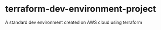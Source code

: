 # terraform-dev-environment-project
A standard dev environment created on AWS cloud using terraform
